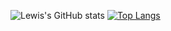 ![Lewis's GitHub stats](https://github-readme-stats.vercel.app/api?username=lewisforyou&show_icons=true&theme=graywhite)
[![Top Langs](https://github-readme-stats.vercel.app/api/top-langs/?username=lewisforyou&theme=graywhite)](https://github.com/anuraghazra/github-readme-stats)

